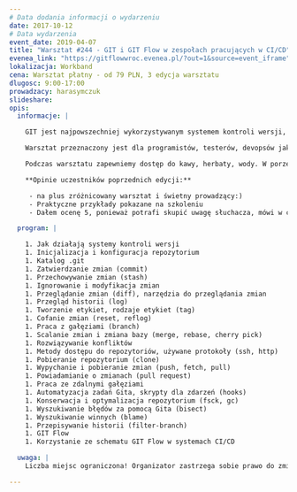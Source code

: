 ```yaml
---
# Data dodania informacji o wydarzeniu
date: 2017-10-12
# Data wydarzenia
event_date: 2019-04-07
title: "Warsztat #244 - GIT i GIT Flow w zespołach pracujących w CI/CD"
evenea_link: "https://gitflowwroc.evenea.pl/?out=1&source=event_iframe"
lokalizacja: Workband
cena: Warsztat płatny - od 79 PLN, 3 edycja warsztatu
dlugosc: 9:00-17:00
prowadzacy: harasymczuk
slideshare:
opis:
  informacje: |

    GIT jest najpowszechniej wykorzystywanym systemem kontroli wersji, który stał się standardem w IT. Szkolenie pozwala na nabycie umiejętności posługiwania się zestawem narzędzi zgromadzonych w GIT oraz porusza zagadnienia dobrych praktyk tj. GIT Flow i konfiguracja systemów Continuous Integration/Delivery z obsługą feature-branchy.​ Podczas szkolenia uczestnik pozna również nowoczesne strategie branchowania i wersjonowania, metody tworzenia pull-requestów oraz jak podpiąć je do systemu CI/CD.

    Warsztat przeznaczony jest dla programistów, testerów, devopsów jak również dla osób pracujących przy wytwarzaniu oprogramowania. 

    Podczas warsztatu zapewniemy dostęp do kawy, herbaty, wody. W porze obiadowej zapewniamy pizzę w wersji mięsnej lub wegetariańskiej.

    **Opinie uczestników poprzednich edycji:**

     - na plus zróżnicowany warsztat i świetny prowadzący:)
     - Praktyczne przykłady pokazane na szkoleniu
     - Dałem ocenę 5, ponieważ potrafi skupić uwagę słuchacza, mówi w ciekawy sposób oraz przekazuje fajnie wiedzę.

  program: |

    1. Jak działają systemy kontroli wersji
    1. Inicjalizacja i konfiguracja repozytorium
    1. Katalog .git
    1. Zatwierdzanie zmian (commit)
    1. Przechowywanie zmian (stash)
    1. Ignorowanie i modyfikacja zmian
    1. Przeglądanie zmian (diff), narzędzia do przeglądania zmian
    1. Przegląd historii (log)
    1. Tworzenie etykiet, rodzaje etykiet (tag)
    1. Cofanie zmian (reset, reflog)
    1. Praca z gałęziami (branch)
    1. Scalanie zmian i zmiana bazy (merge, rebase, cherry pick)
    1. Rozwiązywanie konfliktów
    1. Metody dostępu do repozytoriów, używane protokoły (ssh, http)
    1. Pobieranie repozytorium (clone)
    1. Wypychanie i pobieranie zmian (push, fetch, pull)
    1. Powiadamianie o zmianach (pull request)
    1. Praca ze zdalnymi gałęziami
    1. Automatyzacja zadań Gita, skrypty dla zdarzeń (hooks)
    1. Konserwacja i optymalizacja repozytorium (fsck, gc)
    1. Wyszukiwanie błędów za pomocą Gita (bisect)
    1. Wyszukiwanie winnych (blame)
    1. Przepisywanie historii (filter-branch)
    1. GIT Flow
    1. Korzystanie ze schematu GIT Flow w systemach CI/CD 

  uwaga: |
    Liczba miejsc ograniczona! Organizator zastrzega sobie prawo do zmiany lokalizacji wydarzenia oraz jego odwołania w przypadku niezgłoszenia się minimalnej liczby uczestników.

---
```

